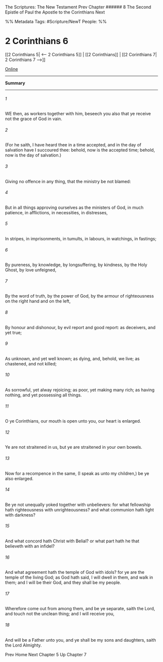 The Scriptures: The New Testament
Prev
Chapter ###### 8
The Second Epistle of Paul the Apostle to the Corinthians
Next

%% Metadata
Tags: #Scripture/NewT
People: 
%%
# 2 Corinthians 6
[[2 Corinthians 5| <-- 2 Corinthians 5]] | [[2 Corinthians]] | [[2 Corinthians 7| 2 Corinthians 7 -->]]

[Online](https://churchofjesuschrist.org/study/scriptures/nt/2-cor/6?lang=eng)

---
__Summary__



---
###### 1
WE then, as workers together with him, beseech you also that ye receive not the grace of God in vain.
###### 2
(For he saith, I have heard thee in a time accepted, and in the day of salvation have I succoured thee: behold, now is the accepted time; behold, now is the day of salvation.)
###### 3
Giving no offence in any thing, that the ministry be not blamed:
###### 4
But in all things approving ourselves as the ministers of God, in much patience, in afflictions, in necessities, in distresses,
###### 5
In stripes, in imprisonments, in tumults, in labours, in watchings, in fastings;
###### 6
By pureness, by knowledge, by longsuffering, by kindness, by the Holy Ghost, by love unfeigned,
###### 7
By the word of truth, by the power of God, by the armour of righteousness on the right hand and on the left,
###### 8
By honour and dishonour, by evil report and good report: as deceivers, and yet true;
###### 9
As unknown, and yet well known; as dying, and, behold, we live; as chastened, and not killed;
###### 10
As sorrowful, yet alway rejoicing; as poor, yet making many rich; as having nothing, and yet possessing all things.
###### 11
O ye Corinthians, our mouth is open unto you, our heart is enlarged.
###### 12
Ye are not straitened in us, but ye are straitened in your own bowels.
###### 13
Now for a recompence in the same, (I speak as unto my children,) be ye also enlarged.
###### 14
Be ye not unequally yoked together with unbelievers: for what fellowship hath righteousness with unrighteousness? and what communion hath light with darkness?
###### 15
And what concord hath Christ with Belial? or what part hath he that believeth with an infidel?
###### 16
And what agreement hath the temple of God with idols? for ye are the temple of the living God; as God hath said, I will dwell in them, and walk in them; and I will be their God, and they shall be my people.
###### 17
Wherefore come out from among them, and be ye separate, saith the Lord, and touch not the unclean thing; and I will receive you,
###### 18
And will be a Father unto you, and ye shall be my sons and daughters, saith the Lord Almighty.

Prev
Home
Next
Chapter 5
Up
Chapter 7



